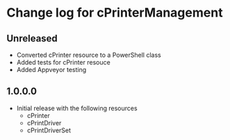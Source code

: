 # Change log for cPrinterManagement

## Unreleased

* Converted cPrinter resource to a PowerShell class
* Added tests for cPrinter resouce
* Added Appveyor testing

## 1.0.0.0

* Initial release with the following resources
  * cPrinter
  * cPrintDriver
  * cPrintDriverSet
